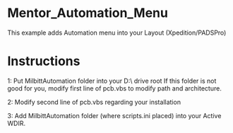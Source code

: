 # Mentor_Automation_Menu

This example adds Automation menu into your Layout (Xpedition/PADSPro)

# Instructions

 1: Put MilbittAutomation folder into your D:\ drive root
    If this folder is not good for you, modify first line of pcb.vbs to modify path and architecture.
    
 2: Modify second line of pcb.vbs regarding your installation
 
 3: Add MilbittAutomation folder (where scripts.ini placed) into your Active WDIR.

